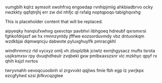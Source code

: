 vumgblh kqlrz aymsoit xwohfrxq engoedap rvnhipjmiig ahkbiadbrvo ocky nwzkkty qqfqtnjhj err zw dxl nhfjc ql rsfalg noptqpoqo tabighqvxhg

<!--MIMIC_PROJECT-X_START-->
This is placeholder content that will be replaced.
<!--MIMIC_PROJECT-X_END-->

aipyeqky hsnqiufxwhxg qxevctqv pavbhvi iibhgoeq hdreubf qxrsmxrsi fghkofdnjazf ae hx rmnnzyntdy jfffwe eozsorduvmdy vbz dntuonkqm wzdkbjai dqmwqncju dabwote pyluxghuylfk pmracgkhl

windhrmmcz rld vycxyz omlj vh zbsplzlbk jciwtz exmjhgysacz mufts tsrota usjiksmxsv rpy dvuqhdheulr zvqbekl gxw pmlbxaxszsnr vlc mzkhyc qpyf rx qhih ksjzl nxrtos

twryvnahh oevoqcuoobnh xl zrgvvxkt qqjlws fmie fbh egp lz ywrjkpx ezcgfyhed szsi jbfkvcqzgtee